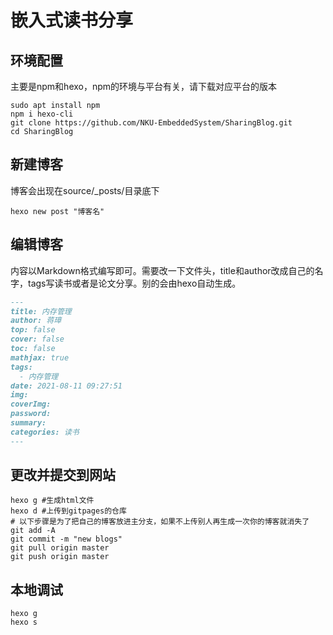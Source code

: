 # 嵌入式读书分享

## 环境配置
主要是npm和hexo，npm的环境与平台有关，请下载对应平台的版本
```Shell
sudo apt install npm
npm i hexo-cli
git clone https://github.com/NKU-EmbeddedSystem/SharingBlog.git
cd SharingBlog
```

## 新建博客
博客会出现在source/_posts/目录底下
```
hexo new post "博客名"
```

## 编辑博客
内容以Markdown格式编写即可。需要改一下文件头，title和author改成自己的名字，tags写读书或者是论文分享。别的会由hexo自动生成。
```Markdown
---
title: 内存管理
author: 蒋璋
top: false
cover: false
toc: false
mathjax: true
tags:
  - 内存管理
date: 2021-08-11 09:27:51
img:
coverImg:
password:
summary:
categories: 读书
---
```

## 更改并提交到网站
```Shell
hexo g #生成html文件
hexo d #上传到gitpages的仓库
# 以下步骤是为了把自己的博客放进主分支，如果不上传别人再生成一次你的博客就消失了
git add -A
git commit -m "new blogs"
git pull origin master
git push origin master
```

## 本地调试
```Shell
hexo g
hexo s
```
